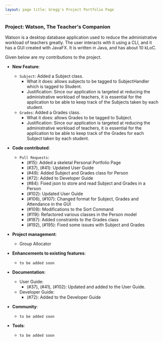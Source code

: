 ```yaml
---
layout: page title: Gregg's Project Portfolio Page
---
```


### Project: Watson, The Teacher's Companion

Watson is a desktop database application used to reduce the administrative workload of teachers greatly. The user
interacts with it using a CLI, and it has a GUI created with JavaFX. It is written in Java, and has about 10 kLoC.

Given below are my contributions to the project.

* **New Feature**:
    * `Subject`: Added a Subject class.
        * What it does: allows subjects to be tagged to SubjectHandler which is tagged to Student.
        * Justification: Since our application is targeted at reducing the administrative workload of teachers, it is
          essential for the application to be able to keep track of the Subjects taken by each student.
    * `Grades`: Added a Grades class.
        * What it does: allows Grades to be tagged to Subject.
        * Justification: Since our application is targeted at reducing the administrative workload of teachers, it is
          essential for the application to be able to keep track of the Grades for each Subject taken by each student.

* **Code contributed**:
    * `Pull Requests`:
        * (#15): Added a skeletal Personal Portfolio Page
        * (#37), (#41): Updated User Guide
        * (#49): Added Subject and Grades class for Person
        * (#72): Added to Developer Guide
        * (#84): Fixed json to store and read Subject and Grades in a Person
        * (#102): Updated User Guide
        * (#106), (#107): Changed format for Subject, Grades and Attendance in the GUI
        * (#109): Modifications to the Sort Command
        * (#119): Refactored various classes in the Person model
        * (#187): Added constraints to the Grades class
        * (#192), (#195): Fixed some issues with Subject and Grades

* **Project management**:
    * Group Allocator 

* **Enhancements to existing features**:
    * `to be added soon`

* **Documentation**:
    * User Guide:
        * (#37), (#41), (#102): Updated and added to the User Guide. 
    * Developer Guide:
        * (#72): Added to the Developer Guide
* **Community**:
    * `to be added soon`

* **Tools**:
    * `to be added soon`
